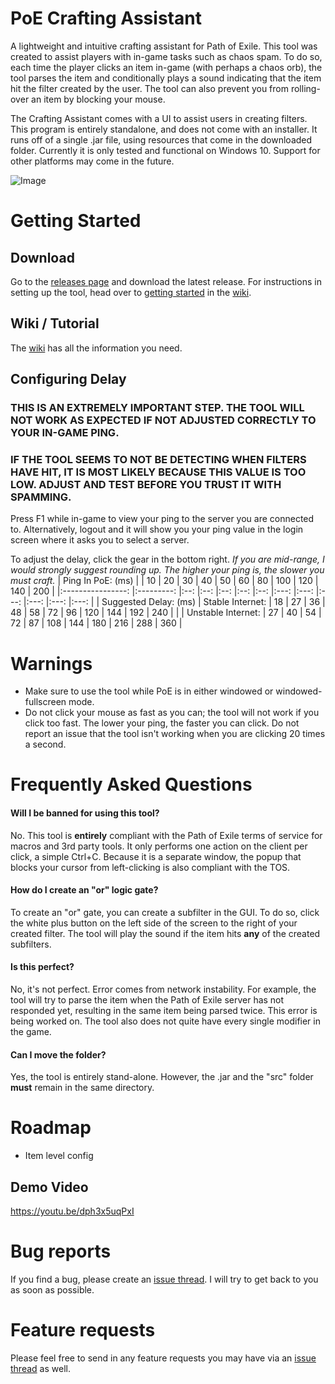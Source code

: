 # PoE Crafting Assistant

A lightweight and intuitive crafting assistant for Path of Exile. This tool was created to assist players with in-game tasks such as chaos spam. To do so, each time the player clicks an item in-game (with perhaps a chaos orb), the tool parses the item and conditionally plays a sound indicating that the item hit the filter created by the user. The tool can also prevent you from rolling-over an item by blocking your mouse.

The Crafting Assistant comes with a UI to assist users in creating filters. This program is entirely standalone, and does not come with an installer. It runs off of a single .jar file, using resources that come in the downloaded folder. Currently it is only tested and functional on Windows 10. Support for  other platforms may come in the future.

![Image](https://i.imgur.com/QSLlMso.jpg)

# Getting Started

## Download
Go to the [releases page](https://github.com/CharlieBaird/PoECraftingAssistant/releases) and download the latest release. For instructions in setting up the tool, head over to [getting started](https://github.com/CharlieBaird/PoECraftingAssistant/wiki/1.-Getting-Started) in the [wiki](https://github.com/CharlieBaird/PoECraftingAssistant/wiki).

## Wiki / Tutorial
The [wiki](https://github.com/CharlieBaird/PoECraftingAssistant/wiki/1.-Getting-Started) has all the information you need.

## Configuring Delay
### **THIS IS AN EXTREMELY IMPORTANT STEP. THE TOOL WILL NOT WORK AS EXPECTED IF NOT ADJUSTED CORRECTLY TO YOUR IN-GAME PING.**
### **IF THE TOOL SEEMS TO NOT BE DETECTING WHEN FILTERS HAVE HIT, IT IS MOST LIKELY BECAUSE THIS VALUE IS TOO LOW. ADJUST AND TEST BEFORE YOU TRUST IT WITH SPAMMING.**

Press F1 while in-game to view your ping to the server you are connected to. Alternatively, logout and it will show you your ping value in the login screen where it asks you to select a server.

To adjust the delay, click the gear in the bottom right. *If you are mid-range, I would strongly suggest rounding up. The higher your ping is, the slower you must craft.*
|   Ping In PoE: (ms)  	|           	| 10 	| 20 	| 30 	| 40 	| 50 	|  60 	|  80 	| 100 	| 120 	| 140 	| 200 	|
|:----------------:	|:---------:	|:--:	|:--:	|:--:	|:--:	|:--:	|:---:	|:---:	|:---:	|:---:	|:---:	|:---:	|
| Suggested Delay: (ms) 	|  Stable Internet:  	| 18 	| 27 	| 36 	| 48 	| 58 	|  72 	|  96 	| 120 	| 144 	| 192 	| 240 	|
|                  	| Unstable Internet: 	| 27 	| 40 	| 54 	| 72 	| 87 	| 108 	| 144 	| 180 	| 216 	| 288 	| 360 	|

# Warnings
- Make sure to use the tool while PoE is in either windowed or windowed-fullscreen mode.
- Do not click your mouse as fast as you can; the tool will not work if you click too fast. The lower your ping, the faster you can click. Do not report an issue that the tool isn't working when you are clicking 20 times a second.

# Frequently Asked Questions

#### Will I be banned for using this tool?
No. This tool is **entirely** compliant with the Path of Exile terms of service for macros and 3rd party tools. It only performs one action on the client per click, a simple Ctrl+C. Because it is a separate window, the popup that blocks your cursor from left-clicking is also compliant with the TOS.

#### How do I create an "or" logic gate?
To create an "or" gate, you can create a subfilter in the GUI. To do so, click the white plus button on the left side of the screen to the right of your created filter. The tool will play the sound if the item hits **any** of the created subfilters.

#### Is this perfect?
No, it's not perfect. Error comes from network instability. For example, the tool will try to parse the item when the Path of Exile server has not responded yet, resulting in the same item being parsed twice. This error is being worked on. The tool also does not quite have every single modifier in the game.

#### Can I move the folder?
Yes, the tool is entirely stand-alone. However, the .jar and the "src" folder **must** remain in the same directory.

# Roadmap
- Item level config

## Demo Video
https://youtu.be/dph3x5uqPxI

# Bug reports
If you find a bug, please create an [issue thread](https://github.com/CharlieBaird/PoECraftingAssistant/issues/new). I will try to get back to you as soon as possible.

# Feature requests
Please feel free to send in any feature requests you may have via an [issue thread](https://github.com/CharlieBaird/PoECraftingAssistant/issues/new) as well.

